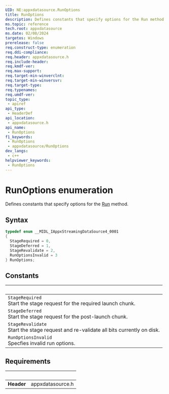 ```yaml
---
UID: NE:appxdatasource.RunOptions
title: RunOptions
description: Defines constants that specify options for the Run method.
ms.topic: reference
tech.root: appxdatasource
ms.date: 02/08/2024
targetos: Windows
prerelease: false
req.construct-type: enumeration
req.ddi-compliance: 
req.header: appxdatasource.h
req.include-header: 
req.kmdf-ver: 
req.max-support: 
req.target-min-winverclnt: 
req.target-min-winversvr: 
req.target-type: 
req.typenames: 
req.umdf-ver: 
topic_type:
 - apiref
api_type:
 - HeaderDef
api_location:
 - appxdatasource.h
api_name:
 - RunOptions
f1_keywords:
 - RunOptions
 - appxdatasource/RunOptions
dev_langs:
 - c++
helpviewer_keywords:
 - RunOptions
---
```


# RunOptions enumeration

Defines constants that specify options for the [Run](./nf-appxdatasource-iappxstreamingdatasource4-run.md) method.

## Syntax

```cpp
typedef enum __MIDL_IAppxStreamingDataSource4_0001
{
  StageRequired = 0,
  StageDeferred = 1,
  StageRevalidate = 2,
  RunOptionsInvalid = 3
} RunOptions;
```

## Constants

| &nbsp; |
| -- |
| `StageRequired`<br> Start the stage request for the required launch chunk. |
| `StageDeferred`<br> Start the stage request for the post-launch chunk. |
| `StageRevalidate`<br> Start the stage request and re-validate all bits currently on disk. |
| `RunOptionsInvalid`<br> Specfies invalid run options. |

## Requirements

| &nbsp; | &nbsp; |
| ---- |:---- |
| **Header** | appxdatasource.h |
